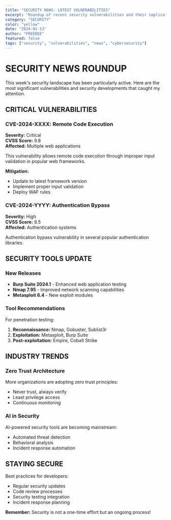 ```yaml
---
title: "SECURITY NEWS: LATEST VULNERABILITIES"
excerpt: "Roundup of recent security vulnerabilities and their implications for developers and organizations."
category: "SECURITY"
color: "yellow"
date: "2024-01-13"
author: "FREEBEE"
featured: false
tags: ["security", "vulnerabilities", "news", "cybersecurity"]
---
```


# SECURITY NEWS ROUNDUP

This week's security landscape has been particularly active. Here are the most significant vulnerabilities and security developments that caught my attention.

## CRITICAL VULNERABILITIES

### CVE-2024-XXXX: Remote Code Execution

**Severity:** Critical  
**CVSS Score:** 9.8  
**Affected:** Multiple web applications

This vulnerability allows remote code execution through improper input validation in popular web frameworks.

**Mitigation:**
- Update to latest framework version
- Implement proper input validation
- Deploy WAF rules

### CVE-2024-YYYY: Authentication Bypass

**Severity:** High  
**CVSS Score:** 8.5  
**Affected:** Authentication systems

Authentication bypass vulnerability in several popular authentication libraries.

## SECURITY TOOLS UPDATE

### New Releases

- **Burp Suite 2024.1** - Enhanced web application testing
- **Nmap 7.95** - Improved network scanning capabilities
- **Metasploit 6.4** - New exploit modules

### Tool Recommendations

For penetration testing:
1. **Reconnaissance:** Nmap, Gobuster, Sublist3r
2. **Exploitation:** Metasploit, Burp Suite
3. **Post-exploitation:** Empire, Cobalt Strike

## INDUSTRY TRENDS

### Zero Trust Architecture

More organizations are adopting zero trust principles:
- Never trust, always verify
- Least privilege access
- Continuous monitoring

### AI in Security

AI-powered security tools are becoming mainstream:
- Automated threat detection
- Behavioral analysis
- Incident response automation

## STAYING SECURE

Best practices for developers:
- Regular security updates
- Code review processes
- Security testing integration
- Incident response planning

**Remember:** Security is not a one-time effort but an ongoing process!
